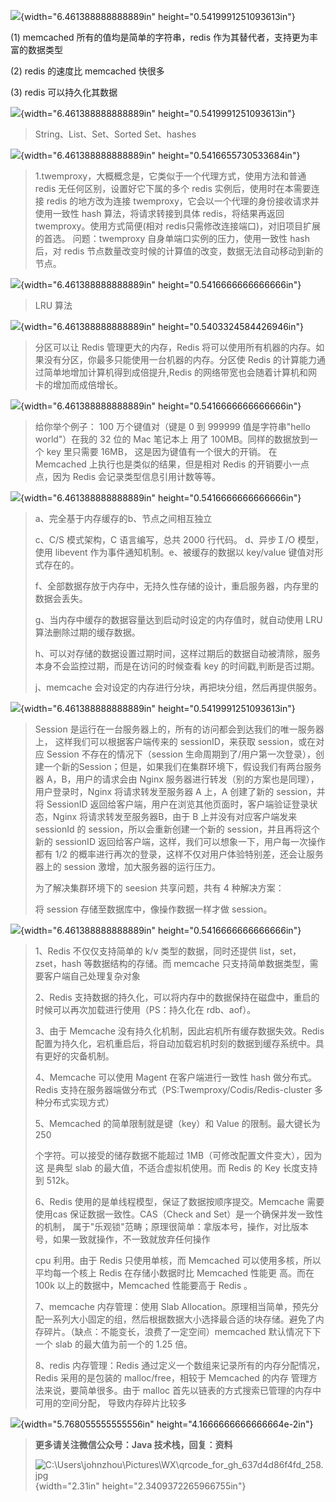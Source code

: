 ![](media/image2.png){width="6.461388888888889in" height="0.5419991251093613in"}

(1) memcached 所有的值均是简单的字符串，redis 作为其替代者，支持更为丰富的数据类型

(2) redis 的速度比 memcached 快很多

(3) redis 可以持久化其数据

![](media/image2.png){width="6.461388888888889in" height="0.5419991251093613in"}

> String、List、Set、Sorted Set、hashes

![](media/image3.png){width="6.461388888888889in" height="0.5416655730533684in"}

> 1.twemproxy，大概概念是，它类似于一个代理方式，使用方法和普通 redis 无任何区别，设置好它下属的多个 redis 实例后，使用时在本需要连接 redis 的地方改为连接 twemproxy，它会以一个代理的身份接收请求并使用一致性 hash 算法，将请求转接到具体 redis，将结果再返回 twemproxy。使用方式简便(相对 redis只需修改连接端口)，对旧项目扩展的首选。 问题：twemproxy 自身单端口实例的压力，使用一致性 hash 后，对 redis 节点数量改变时候的计算值的改变，数据无法自动移动到新的节点。

![](media/image2.png){width="6.461388888888889in" height="0.5416666666666666in"}

> LRU 算法

![](media/image4.png){width="6.461388888888889in" height="0.5403324584426946in"}

> 分区可以让 Redis 管理更大的内存，Redis 将可以使用所有机器的内存。如果没有分区，你最多只能使用一台机器的内存。分区使 Redis 的计算能力通过简单地增加计算机得到成倍提升,Redis 的网络带宽也会随着计算机和网卡的增加而成倍增长。

![](media/image3.png){width="6.461388888888889in" height="0.5416666666666666in"}

> 给你举个例子： 100 万个键值对（键是 0 到 999999 值是字符串"hello world"）在我的 32 位的 Mac 笔记本上 用了 100MB。同样的数据放到一个 key 里只需要 16MB， 这是因为键值有一个很大的开销。 在 Memcached 上执行也是类似的结果，但是相对 Redis 的开销要小一点点，因为 Redis 会记录类型信息引用计数等等。

![](media/image3.png){width="6.461388888888889in" height="0.5416666666666666in"}

> a、完全基于内存缓存的b、节点之间相互独立
>
> c、C/S 模式架构，C 语言编写，总共 2000 行代码。 d、异步Ｉ/O 模型，使用 libevent 作为事件通知机制。e、被缓存的数据以 key/value 键值对形式存在的。
>
> f、全部数据存放于内存中，无持久性存储的设计，重启服务器，内存里的数据会丢失。
>
> g、当内存中缓存的数据容量达到启动时设定的内存值时，就自动使用 LRU 算法删除过期的缓存数据。
>
> h、可以对存储的数据设置过期时间，这样过期后的数据自动被清除，服务本身不会监控过期，而是在访问的时候查看 key 的时间戳,判断是否过期。
>
> j、memcache 会对设定的内存进行分块，再把块分组，然后再提供服务。

![](media/image2.png){width="6.461388888888889in" height="0.5419991251093613in"}

> Session 是运行在一台服务器上的，所有的访问都会到达我们的唯一服务器上， 这样我们可以根据客户端传来的 sessionID，来获取 session，或在对应 Session 不存在的情况下（session 生命周期到了/用户第一次登录），创建一个新的Session；但是，如果我们在集群环境下，假设我们有两台服务器 A，B，用户的请求会由 Nginx 服务器进行转发（别的方案也是同理），用户登录时，Nginx 将请求转发至服务器 A 上，A 创建了新的 session，并将 SessionID 返回给客户端，用户在浏览其他页面时，客户端验证登录状态，Nginx 将请求转发至服务器B，由于 B 上并没有对应客户端发来 sessionId 的 session，所以会重新创建一个新的 session，并且再将这个新的 sessionID 返回给客户端，这样，我们可以想象一下，用户每一次操作都有 1/2 的概率进行再次的登录，这样不仅对用户体验特别差，还会让服务器上的 session 激增，加大服务器的运行压力。
>
> 为了解决集群环境下的 seesion 共享问题，共有 4 种解决方案：
>
> 将 session 存储至数据库中，像操作数据一样才做 session。

![](media/image2.png){width="6.461388888888889in" height="0.5416666666666666in"}

> 1、Redis 不仅仅支持简单的 k/v 类型的数据，同时还提供 list，set，zset，hash 等数据结构的存储。而 memcache 只支持简单数据类型，需要客户端自己处理复杂对象
>
> 2、Redis 支持数据的持久化，可以将内存中的数据保持在磁盘中，重启的时候可以再次加载进行使用（PS：持久化在 rdb、aof）。
>
> 3、由于 Memcache 没有持久化机制，因此宕机所有缓存数据失效。Redis 配置为持久化，宕机重启后，将自动加载宕机时刻的数据到缓存系统中。具有更好的灾备机制。
>
> 4、Memcache 可以使用 Magent 在客户端进行一致性 hash 做分布式。Redis 支持在服务器端做分布式（PS:Twemproxy/Codis/Redis-cluster 多种分布式实现方式）
>
> 5、Memcached 的简单限制就是键（key）和 Value 的限制。最大键长为 250
>
> 个字符。可以接受的储存数据不能超过 1MB（可修改配置文件变大），因为这 是典型 slab 的最大值，不适合虚拟机使用。而 Redis 的 Key 长度支持到 512k。
>
> 6、Redis 使用的是单线程模型，保证了数据按顺序提交。Memcache 需要使用cas 保证数据一致性。CAS（Check and Set）是一个确保并发一致性的机制， 属于"乐观锁"范畴；原理很简单：拿版本号，操作，对比版本号，如果一致就操作，不一致就放弃任何操作
>
> cpu 利用。由于 Redis 只使用单核，而 Memcached 可以使用多核，所以平均每一个核上 Redis 在存储小数据时比 Memcached 性能更 高。而在 100k 以上的数据中，Memcached 性能要高于 Redis 。
>
> 7、memcache 内存管理：使用 Slab Allocation。原理相当简单，预先分配一系列大小固定的组，然后根据数据大小选择最合适的块存储。避免了内存碎片。（缺点：不能变长，浪费了一定空间）memcached 默认情况下下一个 slab 的最大值为前一个的 1.25 倍。
>
> 8、redis 内存管理：Redis 通过定义一个数组来记录所有的内存分配情况，Redis 采用的是包装的 malloc/free，相较于 Memcached 的内存 管理方法来说，要简单很多。由于 malloc 首先以链表的方式搜索已管理的内存中可用的空间分配， 导致内存碎片比较多

![](media/image5.png){width="5.768055555555556in" height="4.1666666666666664e-2in"}

> **更多请关注微信公众号：Java 技术栈，回复：资料**
>
> ![C:\\Users\\johnzhou\\Pictures\\WX\\qrcode\_for\_gh\_637d4d86f4fd\_258.jpg](media/image6.png){width="2.31in" height="2.3409372265966755in"}
